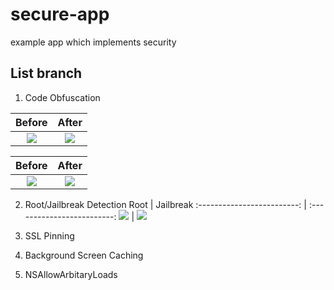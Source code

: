 # secure-app
example app which implements security

## List branch
1. Code Obfuscation

Before | After 
:-------------------------: | :-------------------------: 
![](https://user-images.githubusercontent.com/15220788/110627212-42e0a300-81d4-11eb-8208-e2443ac9e61c.png) | ![](https://user-images.githubusercontent.com/15220788/110627392-7fac9a00-81d4-11eb-9616-1e5152186388.png)


Before | After
:-------------------------: | :-------------------------:
![](https://user-images.githubusercontent.com/15220788/110627212-42e0a300-81d4-11eb-8208-e2443ac9e61c.png)  |  ![](https://user-images.githubusercontent.com/15220788/110627392-7fac9a00-81d4-11eb-9616-1e5152186388.png)

2. Root/Jailbreak Detection
Root | Jailbreak 
:-------------------------: | :-------------------------: 
![](<img src="https://user-images.githubusercontent.com/15220788/110627764-efbb2000-81d4-11eb-9ee5-a5843028f9af.gif" height="300"/> ) | ![](<img src="https://user-images.githubusercontent.com/15220788/110628449-97d0e900-81d5-11eb-987d-32300f74d092.gif" height="300"/>)

5. SSL Pinning
6. Background Screen Caching
7. NSAllowArbitaryLoads
